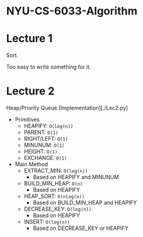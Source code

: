 # NYU-CS-6033-Algorithm

# Lecture 1

Sort.

Too easy to write something for it.

# Lecture 2

Heap/Priority Queue
[Implementation][./Lec2.py]
- Primitives
  - HEAPIFY: `O(log(n))`
  - PARENT: `O(1)`
  - RIGHT/LEFT: `O(1)`
  - MINUNUM: `O(1)`
  - HEIGHT: `O(1)`
  - EXCHANGE: `O(1)`
- Main Method
  - EXTRACT_MIN: `O(log(n))`
    - Based on HEAPIFY and MINUNUM
  - BUILD_MIN_HEAP: `O(n)`
    - Based on HEAPIFY
  - HEAP_SORT: `O(nlog(n))`
    - Based on BUILD_MIN_HEAP and HEAPIFY
  - DECREASE_KEY: `O(log(n))`
    - Based on HEAPIFY
  - INSERT: `O(log(n))`
    - Based on DECREASE_KEY or HEAPIFY
 
